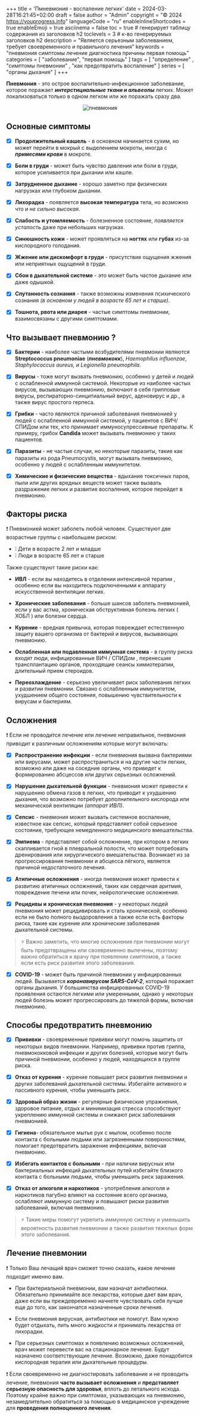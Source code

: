 +++
title = 'Пмневмония - воспаление легких'
date = 2024-03-28T16:21:45+02:00
draft = false
author = "Admin"
copyright = "© 2024 https://youprogress.info"
languageCode = "ru"
enableInlineShortcodes = true
enableEmoji = true
asciinema = false
toc = true # генерирует таблицу содержания из заголовков h2
toclevels = 3 # к-во генерируемых заголовков h2
description = "Является серьезным заболеванием, требует своевременного и правильного лечения"
keywords = "пневмония симптомы лечение диагностика причины первая помощь"
categories = [ "заболевание", "первая помощь" ]
tags = [ "определение" , "симптомы пневмонии" , "как предотвратить воспаление" ]
series = [ "органы дыхания" ]
+++


**Пневмония** - это острое воспалительно-инфекционное заболевание, которое поражает ***интерстициальные ткани и альвеолы*** легких. Может локализоваться только в одном легком или же поражать сразу два.

<center>

![пневмония](/health/пневмония/пневмония.jpg)

</center>

## Основные симптомы

- [x]  **Продолжительный кашель** - в основном начинается сухим, но может перейти в мокрый с выделением мокроты, иногда с ***примесями крови*** в мокроте.

- [x] **Боли в груди** - может быть чувство давления или боли в груди, которое усиливается при дыхании или кашле.

- [x]  **Затрудненное дыхание** - хорошо заметно при физических нагрузках или глубоком дыхании.

- [x]  **Лихорадка** - появляется **высокая температура** тела, но возможно что и *не сильно высокая*.

- [x]  **Слабость и утомляемость** - болезненное состояние, *появляется усталость* даже при небольших нагрузках.

- [x] **Синюшность кожи** - может проявляться на **ногтях** или **губах** из-за кислородного голодания.

- [x] **Жжение или дискомфорт в груди** - присутствие ощущения жжения или неприятных ощущений в груди.

- [x]  **Сбои в дыхательной системе** - это может быть частое дыхание или даже одышкой.

- [x]  **Спутанность сознания** - также возможны изменения психического сознания *(в основном у людей в возрасте 65 лет и старше)*.

- [x] **Тошнота, рвота или диарея** - частые симптомы пневмонии, взаимосвязаны с другими симптомами.

## Что вызывает пневмонию ?

- [x] **Бактерии** - наиболее частыми возбудителями пневмонии являются **Streptococcus pneumoniae** (***пневмококк***), *Haemophilus influenzae*, *Staphylococcus aureus, и Legionella pneumophila*.
    
- [x] **Вирусы** -  тоже могут вызвать пневмонию, особенно у детей и людей с ослабленной иммунной системой. Некоторые из наиболее частых вирусов, вызывающих пневмонию, включают в себя грипповые вирусы, респираторно-синцитиальный вирус, аденовирус и др., а также вирус простого герпеса.
    
- [x] **Грибки** -  часто являются причиной заболевания пневмонией у людей с ослабленной иммунной системой, у пациентов с ВИЧ/СПИДом или тех, кто принимает иммуносупрессивные препараты. К примеру, грибок **Candida** может вызывать пневмонию у таких пациентов.
    
- [x]  **Паразиты** - не частые случаи, но некоторые паразиты, такие как паразиты из рода Pneumocystis, могут вызывать пневмонию, особенно у людей с ослабленным иммунитетом.
    
- [x]  **Химические и физические вещества** - вдыхание токсичных паров, пыли или других вредных веществ может также вызвать раздражение легких и развитие воспаления, которое перейдет в пневмонию.

## Факторы риска

❗ Пневмонией может заболеть любой человек. Существуют две возрастные группы с наибольшем риском:

-  ❕  Дети в возрасте 2 лет и младше
-  ❕  Люди в возрасте 65 лет и старше

Также существуют такие риски как:

-   **ИВЛ** - если вы находитесь в отделении интенсивной терапии , особенно если вы находитесь подключенными к аппарату искусственной вентиляции легких.

-   **Хронические заболевания** - больше шансов заболеть пневмонией, если у вас астма, хроническая обструктивная болезнь легких ( ХОБЛ ) или болезни сердца.

-   **Курение** - вредная привычка, которая повреждает естественную защиту вашего организма от бактерий и вирусов, вызывающих пневмонию.

-   **Ослабленная или подавленная иммунная система** - в группу риска входят люди, инфицированные ВИЧ / СПИДом , перенесшие трансплантацию органов, проходящие сеансы химиотерапии, длительный прием стероидов.

- **Переохлаждение** - серьезно увеличивает риск заболевания легких и развитии пневмонии. Связано с ослабленным иммунитетом, ухудшением общего состояния, повышению чувствительности к вирусам и бактериям.

## Осложнения

❗ Если не проводится лечение или лечение неправильное, пневмония приводит к различным осложнениям которые могут включать: 

- [x]  **Распространение инфекции** - если пневмония вызвана бактериями или вирусами, может распространиться и на другие части легких, возможно или даже на соседние органы, что приведет к формированию абсцессов или других серьезных осложнений.
    
- [x] **Нарушение дыхательной функции** - пневмония может привести к нарушению обмена газов в легких, что приводит к ухудшению дыхания, что возможно потребует дополнительного кислорода или механической вентиляции *(аппарат ИВЛ)*.
    
- [x] **Сепсис** - пневмония может вызвать системное воспаление, известное как сепсис, который представляет собой серьезное состояние, требующее немедленного медицинского вмешательства.
    
- [x] **Эмпиема** - представляет собой осложнение, при котором в легких скапливается гной в плевральной полости, что может потребовать дренирования или хирургического вмешательства. Возникает из за прогрессирования пневмонии и абсцесса лёгкого, является причиной недостаточного лечения.
    
- [x] **Атипичные осложнения** - иногда пневмония может привести к развитию атипичных осложнений, таких как сердечная аритмия, повреждение печени или почек, нейрологические осложнения.
    
- [x] **Рецидивы и хроническая пневмония** - у некоторых людей пневмония может рецидивировать и стать хронической, особенно если не было полного выздоровления а также если есть факторы риска, такие как курение или хронические заболевания дыхательной системы.
    

> ⚡ Важно заметить, что многие осложнения при пневмонии могут быть
> предотвращены или своевременно вылечены, поэтому важно обратиться к
> врачу при появлении симптомов, а также если есть риск развития этого
> заболевания.


- [x] **COVID-19** - может быть причиной пневмонии у инфицированных людей. Вызывается ***коронавирусом SARS-CoV-2***, который поражает органы дыхания. У большинства инфицированных COVID-19 проявления остаются легкими или умеренными, однако у некоторых людей болезнь может прогрессировать до тяжелой формы, включая пневмонию.

## Способы предотвратить пневмонию

- [x]  **Прививки** - своевременные прививки могут помочь защитить от некоторых видов пневмонии. Например, прививки против гриппа, пневмококковой инфекции и других болезней, которые могут быть причиной пневмонии, особенно у людей, находящихся в группе риска.
    
- [x]  **Отказ от курения** - курение повышает риск развития пневмонии и других заболеваний дыхательной системы. Избегайте активного и пассивного курения, чтобы уменьшить риск.
    
- [x]  **Здоровый образ жизни** - регулярные физические упражнения, здоровое питание, отдых и минимизация стресса способствуют укреплению иммунной системы и снижают риск заболевания пневмонией.
    
- [x] **Гигиена**- обязательное мытье рук с мылом, особенно после контакта с больными людьми или загрязненными поверхностями, помогает предотвратить заражение инфекциями, включая пневмонию.
    
- [x] **Избегать контактов с больными** - при наличии вирусных или бактериальных инфекций дыхательных путей избегайте близкого контакта с больными людьми, чтобы уменьшить риск заражения.
    
- [x] **Отказ от алкоголя и наркотиков** - употребления алкоголя и наркотиков пагубно влияют на состояние всего организма, ослабляют иммунную систему и повышают риски развития заболеваний, включая пневмонию.
    

> ⚡ Такие меры помогут укрепить иммунную систему и уменьшить вероятность
> развития пневмонии а также развития тяжелых форм этого заболевания.

## Лечение пневмонии

❗ Только Ваш лечащий врач сможет точно сказать, какое лечение подходит именно вам.

 - При бактериальной пневмонии, вам назначат антибиотики. Обязательно принимайте все лекарства, которые дает вам врач, даже если вы преждевременно начнете чувствовать себя лучше еще до того, как закончатся назначенные сроки лечения.

- Если пневмония вирусная, антибиотики не помогут. Вам нужно будет отдыхать, пить много жидкости и принимать лекарства от лихорадки.

- При серьезных симптомах и появлению возможных осложнений, врач может перевести вас на стационарное лечение. Будут назначено соответствующие лечение. Возможно, даже понадобится кислородная терапия или дыхательные процедуры.


❗ Если своевременно не диагностировать заболевание и не проводить лечение, пневмония **часто вызывает осложнения** и **представляет серьезную опасность для здоровья**, вплоть до летального исхода. Поэтому крайне важно при симптомах, указывающих на пневмонию, незамедлительно обратиться за помощью в медицинское учреждение для **проведения полноценного лечения**.